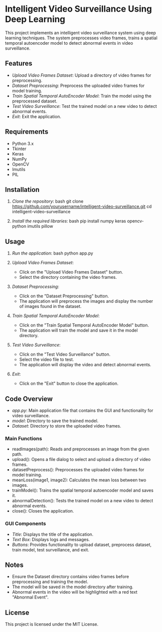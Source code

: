 # Intelligent Video Surveillance Using Deep Learning

This project implements an intelligent video surveillance system using deep learning techniques. The system preprocesses video frames, trains a spatial temporal autoencoder model to detect abnormal events in video surveillance.

## Features

- *Upload Video Frames Dataset*: Upload a directory of video frames for preprocessing.
- *Dataset Preprocessing*: Preprocess the uploaded video frames for model training.
- *Train Spatial Temporal AutoEncoder Model*: Train the model using the preprocessed dataset.
- *Test Video Surveillance*: Test the trained model on a new video to detect abnormal events.
- *Exit*: Exit the application.

## Requirements

- Python 3.x
- Tkinter
- Keras
- NumPy
- OpenCV
- Imutils
- PIL

## Installation

1. *Clone the repository*:
    bash
    git clone https://github.com/yourusername/intelligent-video-surveillance.git
    cd intelligent-video-surveillance
    

2. *Install the required libraries*:
    bash
    pip install numpy keras opencv-python imutils pillow
    

## Usage

1. *Run the application*:
    bash
    python app.py
    

2. *Upload Video Frames Dataset*:
    - Click on the "Upload Video Frames Dataset" button.
    - Select the directory containing the video frames.

3. *Dataset Preprocessing*:
    - Click on the "Dataset Preprocessing" button.
    - The application will preprocess the images and display the number of images found in the dataset.

4. *Train Spatial Temporal AutoEncoder Model*:
    - Click on the "Train Spatial Temporal AutoEncoder Model" button.
    - The application will train the model and save it in the model directory.

5. *Test Video Surveillance*:
    - Click on the "Test Video Surveillance" button.
    - Select the video file to test.
    - The application will display the video and detect abnormal events.

6. *Exit*:
    - Click on the "Exit" button to close the application.

## Code Overview

- *app.py*: Main application file that contains the GUI and functionality for video surveillance.
- *model*: Directory to save the trained model.
- *Dataset*: Directory to store the uploaded video frames.

### Main Functions

- readImages(path): Reads and preprocesses an image from the given path.
- upload(): Opens a file dialog to select and upload a directory of video frames.
- datasetPreprocess(): Preprocesses the uploaded video frames for model training.
- meanLoss(image1, image2): Calculates the mean loss between two images.
- trainModel(): Trains the spatial temporal autoencoder model and saves it.
- abnormalDetection(): Tests the trained model on a new video to detect abnormal events.
- close(): Closes the application.

### GUI Components

- *Title*: Displays the title of the application.
- *Text Box*: Displays logs and messages.
- *Buttons*: Provides functionality to upload dataset, preprocess dataset, train model, test surveillance, and exit.

## Notes

- Ensure the Dataset directory contains video frames before preprocessing and training the model.
- The model will be saved in the model directory after training.
- Abnormal events in the video will be highlighted with a red text "Abnormal Event".

## License

This project is licensed under the MIT License.